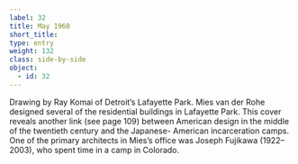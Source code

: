 ```yaml
---
label: 32
title: May 1960
short_title:
type: entry
weight: 132
class: side-by-side
object:
  - id: 32
---
```


Drawing by Ray Komai of Detroit’s Lafayette Park. Mies van der Rohe designed several of the residential buildings in Lafayette Park. This cover reveals another link (see page 109) between American design in the middle of the twentieth century and the Japanese- American incarceration camps. One of the primary architects in Mies’s office was Joseph Fujikawa (1922–2003), who spent time in a camp in Colorado.
